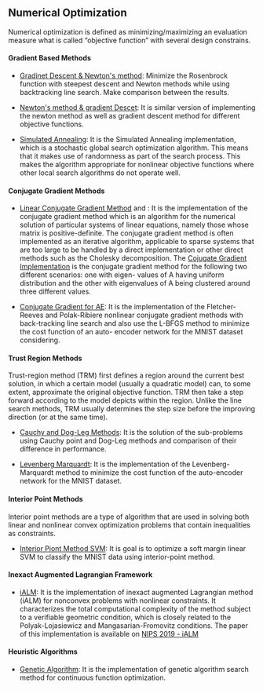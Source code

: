 ## Numerical Optimization

Numerical optimization is defined as minimizing/maximizing an evaluation measure what is called “objective function” with several design constrains.

#### Gradient Based Methods

- [Gradinet Descent & Newton's method](GD_NM.py): Minimize the Rosenbrock function with steepest descent and Newton methods while using backtracking line search. Make comparison between the results.

- [Newton's method & gradient Descet](./newton_gd.ipynb): It is similar version of implementing the newton method as well as gradient descent method for different objective functions.

- [Simulated Annealing](./simulated_annealing.py): It is the Simulated Annealing implementation, which is a stochastic global search optimization algorithm. This means that it makes use of randomness as part of the search process. This makes the algorithm appropriate for nonlinear objective functions where other local search algorithms do not operate well.

#### Conjugate Gradient Methods

- [Linear Conjugate Gradient Method](./conj_grad.py) and : It is the implementation of the conjugate gradient method which is an algorithm for the numerical solution of particular systems of linear equations, namely those whose matrix is positive-definite. The conjugate gradient method is often implemented as an iterative algorithm, applicable to sparse systems that are too large to be handled by a direct implementation or other direct methods such as the Cholesky decomposition. The [Cojugate Gradient Implementation](./conj_grad_linear_eig.py) is the conjugate gradient method for the following two different scenarios: one with eigen- values of A having uniform distribution and the other with eigenvalues of A being clustered around three different values.

- [Conjugate Gradient for AE](./conj_grad_ae.py): It is the implementation of the Fletcher-Reeves and Polak-Ribiere nonlinear conjugate gradient methods with back-tracking line search and also use the L-BFGS method to minimize the cost function of an auto- encoder network for the MNIST dataset considering.

#### Trust Region Methods

Trust-region method (TRM) first defines a region around the current best solution, in which a certain model (usually a quadratic model) can, to some extent, approximate the original objective function. TRM then take a step forward according to the model depicts within the region. Unlike the line search methods, TRM usually determines the step size before the improving direction (or at the same time).

- [Cauchy and Dog-Leg Methods](./cauchy_dogleg.py): It is the solution of the sub-problems using Cauchy point and Dog-Leg methods and comparison of their difference in performance.

- [Levenberg Marquardt](./levenberg_marquardt.py): It is the implementation of the Levenberg-Marquardt method to minimize the cost function of the auto-encoder network for the MNIST dataset.

#### Interior Point Methods

Interior point methods are a type of algorithm that are used in solving both linear and nonlinear convex optimization problems that contain inequalities as constraints.

- [Interior Piont Method SVM](./ipp_svm.py): It is goal is to optimize a soft margin linear SVM to classify the MNIST data using interior-point method.

#### Inexact Augmented Lagrangian Framework

- [iALM](./iALM/iALM.py): It is the implementation of inexact augmented Lagrangian method (iALM) for nonconvex problems with nonlinear constraints. It characterizes the total computational complexity of the method subject to a verifiable geometric condition, which is closely related to the Polyak-Lojasiewicz and Mangasarian-Fromovitz conditions. The paper of this implementation is available on [NIPS 2019 - iALM](https://proceedings.neurips.cc/paper/2019/file/866c7ee013c58f01fa153a8d32c9ed57-Paper.pdf)

#### Heuristic Algorithms

- [Genetic Algorithm](./genetic_alg.ipynb): It is the implementation of genetic algorithm search method for continuous function optimization.
